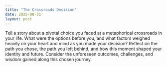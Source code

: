 ```yaml
---
title: "The Crossroads Decision"
date: 2025-08-31
layout: post
---
```


Tell a story about a pivotal choice you faced at a metaphorical crossroads in your life. What were the options before you, and what factors weighed heavily on your heart and mind as you made your decision? Reflect on the path you chose, the path you left behind, and how this moment shaped your identity and future. Consider the unforeseen outcomes, challenges, and wisdom gained along this chosen journey.
